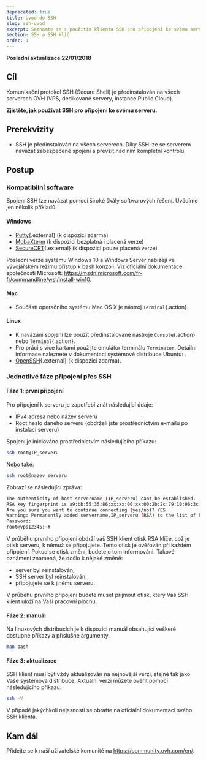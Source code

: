 ```yaml
---
deprecated: true
title: Úvod do SSH
slug: ssh-uvod
excerpt: Seznamte se s použitím klienta SSH pro připojení ke svému serveru.
section: SSH a SSH klíč
order: 1
---
```


**Poslední aktualizace 22/01/2018**

## Cíl

Komunikační protokol SSH (Secure Shell) je předinstalován na všech serverech OVH (VPS, dedikované servery, instance Public Cloud).

**Zjistěte, jak používat SSH pro připojení ke svému serveru.**

## Prerekvizity

- SSH je předinstalován na všech serverech. Díky SSH lze se serverem navázat zabezpečené spojení a převzít nad ním kompletní kontrolu.


## Postup

### Kompatibilní software

Spojení SSH lze navázat pomocí široké škály softwarových řešení. Uvádíme jen několik příkladů.

#### Windows

- [Putty](http://www.putty.org/){.external} (k dispozici zdarma)
- [MobaXterm](https://mobaxterm.mobatek.net/) (k dispozici bezplatná i placená verze)
- [SecureCRT](http://www.vandyke.com/products/securecrt/){.external} (k dispozici pouze placená verze)

Poslední verze systému Windows 10 a Windows Server nabízejí ve vývojářském režimu přístup k bash konzoli. Viz oficiální dokumentace společnosti Microsoft: <https://msdn.microsoft.com/fr-fr/commandline/wsl/install-win10>.

#### Mac

- Součástí operačního systému Mac OS X je nástroj `Terminal`{.action}.


#### Linux

- K navázání spojení lze použít předinstalované nástroje  `Console`{.action} nebo `Terminal`{.action}.
- Pro práci s více kartami použijte emulátor terminálu `Terminator`.
 Detailní informace naleznete v dokumentaci systémové distribuce Ubuntu: .
- [OpenSSH](http://www.openssh.com){.external} (k dispozici zdarma).


### Jednotlivé fáze připojení přes SSH

#### Fáze 1: první připojení

Pro připojení k serveru je zapotřebí znát následující údaje:

- IPv4 adresa nebo název serveru
- Root heslo daného serveru (obdrželi jste prostřednictvím e-mailu po instalaci serveru)


Spojení je iniciováno prostřednictvím následujícího příkazu:

```sh
ssh root@IP_serveru
```

Nebo také:

```sh
ssh root@nazev_serveru
```

Zobrazí se následující zpráva:

```sh
The authenticity of host servername (IP_serveru) cant be established.
RSA key fingerprint is a9:bb:55:35:86:xx:xx:00:xx:00:2b:2c:79:10:96:3c.
Are you sure you want to continue connecting (yes/no)? YES
Warning: Permanently added servername,IP_serveru (RSA) to the list of known hosts.
Password:
root@vps12345:~#
```

V průběhu prvního připojení obdrží váš SSH klient otisk RSA klíče, což je otisk serveru, k němuž se připojujete. Tento otisk je ověřován při každém připojení. Pokud se otisk změní, budete o tom informováni. Takové oznámení znamená, že došlo k nějaké změně:

- server byl reinstalován,
- SSH server byl reinstalován,
- připojujete se k jinému serveru.

V průběhu prvního připojení budete muset přijmout otisk, který Váš SSH klient uloží na Vaši pracovní plochu.


#### Fáze 2: manuál

Na linuxových distribucích je k dispozici manuál obsahující veškeré dostupné příkazy a příslušné argumenty.

```sh
man bash
```

#### Fáze 3: aktualizace

SSH klient musí být vždy aktualizován na nejnovější verzi, stejně tak jako Vaše systémová distribuce. Aktuální verzi můžete ověřit pomocí následujícího příkazu:

```sh
ssh -V
```

V případě jakýchkoli nejasností se obraťte na oficiální dokumentaci svého SSH klienta.


## Kam dál

Přidejte se k naší uživatelské komunitě na <https://community.ovh.com/en/>.